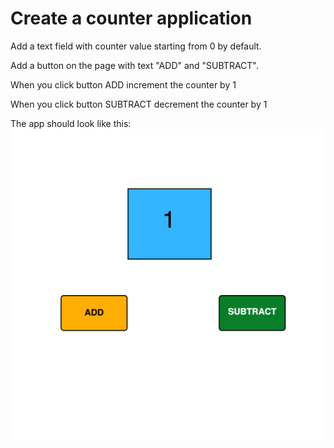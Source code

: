 # Create a counter application

Add a text field with counter value starting from 0 by default.

Add a button on the page with text "ADD" and "SUBTRACT".

When you click button ADD increment the counter by 1

When you click button SUBTRACT decrement the counter by 1


The app should look like this:
![Image](https://github.com/CodeAcademyBKK2017/stateprops/raw/master/demo.png)
